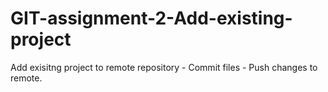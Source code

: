# GIT-assignment-2-Add-existing-project
Add exisitng project to remote repository - Commit files - Push changes to remote. 
